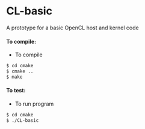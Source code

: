 # CL-basic

A prototype for a basic OpenCL host and kernel code

#### To compile:

+ To compile
```sh
$ cd cmake
$ cmake ..
$ make
```

#### To test:
+ To run program
```sh
$ cd cmake
$ ./CL-basic
```